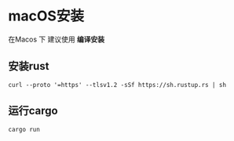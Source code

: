 # macOS安装
在Macos 下 建议使用 **编译安装**
## 安装rust
```
curl --proto '=https' --tlsv1.2 -sSf https://sh.rustup.rs | sh
```

## 运行cargo
```
cargo run
```